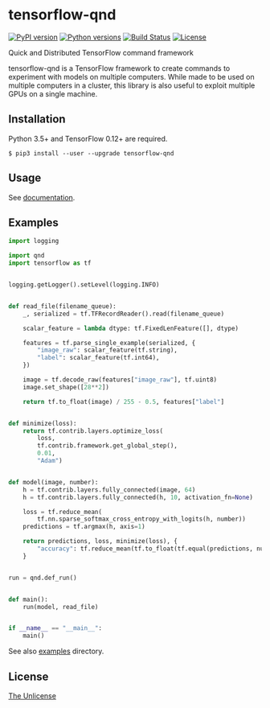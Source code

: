 # tensorflow-qnd

[![PyPI version](https://badge.fury.io/py/tensorflow-qnd.svg)](https://badge.fury.io/py/tensorflow-qnd)
[![Python versions](https://img.shields.io/pypi/pyversions/tensorflow-qnd.svg)]()
[![Build Status](https://travis-ci.org/raviqqe/tensorflow-qnd.svg?branch=master)](https://travis-ci.org/raviqqe/tensorflow-qnd)
[![License](https://img.shields.io/badge/license-unlicense-lightgray.svg)](https://unlicense.org)

Quick and Distributed TensorFlow command framework

tensorflow-qnd is a TensorFlow framework to create commands to experiment with
models on multiple computers.
While made to be used on multiple computers in a cluster, this library is also
useful to exploit multiple GPUs on a single machine.


## Installation

Python 3.5+ and TensorFlow 0.12+ are required.

```
$ pip3 install --user --upgrade tensorflow-qnd
```


## Usage

See [documentation](https://raviqqe.github.io/tensorflow-qnd/qnd).


## Examples

```python
import logging

import qnd
import tensorflow as tf


logging.getLogger().setLevel(logging.INFO)


def read_file(filename_queue):
    _, serialized = tf.TFRecordReader().read(filename_queue)

    scalar_feature = lambda dtype: tf.FixedLenFeature([], dtype)

    features = tf.parse_single_example(serialized, {
        "image_raw": scalar_feature(tf.string),
        "label": scalar_feature(tf.int64),
    })

    image = tf.decode_raw(features["image_raw"], tf.uint8)
    image.set_shape([28**2])

    return tf.to_float(image) / 255 - 0.5, features["label"]


def minimize(loss):
    return tf.contrib.layers.optimize_loss(
        loss,
        tf.contrib.framework.get_global_step(),
        0.01,
        "Adam")


def model(image, number):
    h = tf.contrib.layers.fully_connected(image, 64)
    h = tf.contrib.layers.fully_connected(h, 10, activation_fn=None)

    loss = tf.reduce_mean(
        tf.nn.sparse_softmax_cross_entropy_with_logits(h, number))
    predictions = tf.argmax(h, axis=1)

    return predictions, loss, minimize(loss), {
        "accuracy": tf.reduce_mean(tf.to_float(tf.equal(predictions, number)))
    }


run = qnd.def_run()


def main():
    run(model, read_file)


if __name__ == "__main__":
    main()
```

See also [examples](examples) directory.


## License

[The Unlicense](https://unlicense.org)

